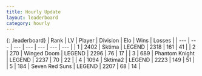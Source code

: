 ```yaml
---
title: Hourly Update
layout: leaderboard
category: hourly
---
```


{: .leaderboard}
| Rank | LV | Player | Division | Elo | Wins | Losses |
| --- | --- | --- | --- | --- | --- | --- |
| <span data-change="0">1</span> | 2402 | <span title="ID: 353063">Sktima</span> | LEGEND | <span data-change="0">2318</span> | <span data-change="0">161</span> | <span data-change="0">41</span> |
| <span data-change="0">2</span> | 270 | <span title="ID: 744396">Winged Doom</span> | LEGEND | <span data-change="0">2296</span> | <span data-change="0">76</span> | <span data-change="0">17</span> |
| <span data-change="0">3</span> | 689 | <span title="ID: 742939">Phantom Knight</span> | LEGEND | <span data-change="0">2237</span> | <span data-change="0">70</span> | <span data-change="0">22</span> |
| <span data-change="0">4</span> | 1094 | <span title="ID: 402846">Sktima2</span> | LEGEND | <span data-change="0">2223</span> | <span data-change="0">149</span> | <span data-change="0">51</span> |
| <span data-change="0">5</span> | 184 | <span title="ID: 670324">Seven Red Suns</span> | LEGEND | <span data-change="0">2207</span> | <span data-change="0">68</span> | <span data-change="0">14</span> |